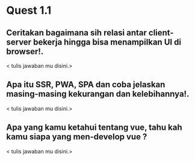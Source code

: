 # Quest 1.1

## Ceritakan bagaimana sih relasi antar client-server bekerja hingga bisa menampilkan UI di browser!.

< tulis jawaban mu disini.>

## Apa itu SSR, PWA, SPA dan coba jelaskan masing-masing kekurangan dan kelebihannya!.

< tulis jawaban mu disini.>

## Apa yang kamu ketahui tentang vue, tahu kah kamu siapa yang men-develop vue ?

< tulis jawaban mu disini.>